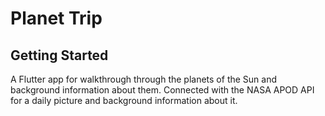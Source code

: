 # Planet Trip


## Getting Started

A Flutter app for walkthrough through the planets of the Sun 
and background information about them. Connected with the NASA APOD API
for a daily picture and background information about it.
